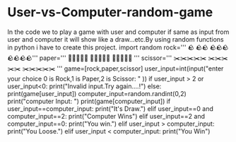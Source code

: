 # User-vs-Computer-random-game
In the code we to play a game with user and computer if same as input from user and computer it will show like a draw...etc.By using random functions in python i have to create this project.
import random
rock='''
🪨
🪨🪨
🪨🪨🪨
🪨🪨🪨🪨'''
paper='''
🧻🧻🧻🧻🧻
🧻🧻🧻🧻🧻
🧻🧻🧻🧻🧻
'''
scissor='''
✂️✂️✂️✂️✂️
✂️✂️✂️✂️✂️
✂️✂️✂️✂️✂️
'''
game=[rock,paper,scissor]
user_input=int(input("enter your choice 0 is Rock,1 is Paper,2 is Scissor: " ))
if user_input > 2 or user_input<0:
    print("Invalid input.Try again....!")
else:
    print(game[user_input])
    computer_input=random.randint(0,2)
    print("computer Input: ")
    print(game[computer_input])
    if user_input==computer_input:
        print("It's Draw.")
    elif user_input==0 and computer_input==2:
        print("Computer Wins")
    elif user_input==2 and computer_input==0:
        print("You win.")
    elif user_input > computer_input:
        print("You Loose.")
    elif user_input < computer_input:
        print("You Win")

